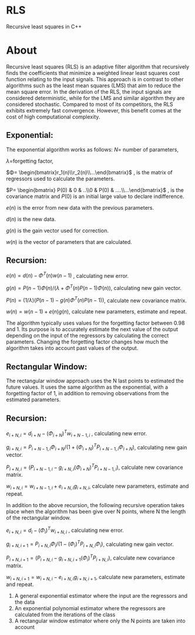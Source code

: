# RLS

Recursive least squares in C++

# About

Recursive least squares (RLS) is an adaptive filter algorithm that recursively finds the coefficients that minimize a weighted linear least squares cost function relating to the input signals. This approach is in contrast to other algorithms such as the least mean squares (LMS) that aim to reduce the mean square error. In the derivation of the RLS, the input signals are considered deterministic, while for the LMS and similar algorithm they are considered stochastic. Compared to most of its competitors, the RLS exhibits extremely fast convergence. However, this benefit comes at the cost of high computational complexity.

## Exponential:
The exponential algorithm works as follows:
$`N= `$ number of parameters, 

$`λ= `$forgetting factor, 

$`Φ= \begin{bmatrix}r_1(n)\\r_2(n)\\...\end{bmatrix}`$ , is the matrix of regressors used to calculate the parameters.

$`P= \begin{bmatrix} P(0) & 0 & ..\\0 & P(0) & ....\\...\end{bmatrix}`$ , is the covariance matrix and $`P(0)`$ is an initial large value to declare indifference.

$`e(n)`$ is the error from new data with the previous parameters.

$`d(n)`$ is the new data.

$`g(n)`$ is the gain vector used for correction.

$`w(n)`$ is the vector of parameters that are calculated.

## Recursion:

$`e(n) = d(n) - Φ^T(n)w(n-1)`$ , calculating new error.

$`g(n) = P(n-1)Φ(n) / ( λ + Φ^T(n)P(n-1)Φ(n) )`$, calculating new gain vector.

$`P(n) = (1/λ)(P(n-1) -g(n)Φ^T(n)P(n-1))`$, calculate new covariance matrix.

$`w(n) = w(n-1) + e(n)g(n)`$, calculate new parameters, estimate and repeat.

The algorithm typically uses values for the forgetting factor between 0.98 and 1. Its 
purpose is to accurately estimate the next value of the output depending on the input
of the regressors by calculating the correct parameters. Changing the forgetting factor
changes how much the algorithm takes into account past values of the output.

## Rectangular Window:

The rectangular window approach uses the N last points to estimated the future values.
It uses the same algorithm as the exponential, with a forgetting factor of 1, in addition to removing 
observations from the estimated parameters.

## Recursion:

$`e_{i+N,i} = d_{i+N} - (Φ_{i+N})^Tw_{i+N-1,i}`$ , calculating new error.

$`g_{i+N,i} = P_{i+N-1,i}Φ_{i+N} / ( 1 + (Φ_{i+N})^TP_{i+N-1,i}Φ_{i+N} )`$, calculating new gain vector.

$`P_{i+N,i} = (P_{i+N-1,i} - g_{i+N,i}(Φ_{i+N})^TP_{i+N-1,i})`$, calculate new covariance matrix.

$`w_{i+N,i} = w_{i+N-1,i} + e_{i+N,i}g_{i+N,i}`$, calculate new parameters, estimate and repeat.


In addition to the above recursion, the following recursive operation takes place when the algorithm
has been give over N points, where N the length of the rectangular window.

$`e_{i+N,i} = d_i - (Φ_i)^Tw_{i+N,i}`$ , calculating new error.

$`g_{i+N,i+1} = P_{i+N,i}Φ_i / ( 1 - (Φ_i)^TP_{i+N,i}Φ_i )`$, calculating new gain vector.

$`P_{i+N,i+1} = (P_{i+N,i} - g_{i+N,i+1}(Φ_i)^TP_{i+N,i})`$, calculate new covariance matrix.

$`w_{i+N,i+1} = w_{i+N,i} - e_{i+N,i}g_{i+N,i+1} `$, calculate new parameters, estimate and repeat.


1) A general exponential estimator where the input are the regressors and the data
2) An exponential polynomial estimator where the regressors are calculated from the iterations 
of the class
3) A rectangular window estimator where only the N points are taken into account



